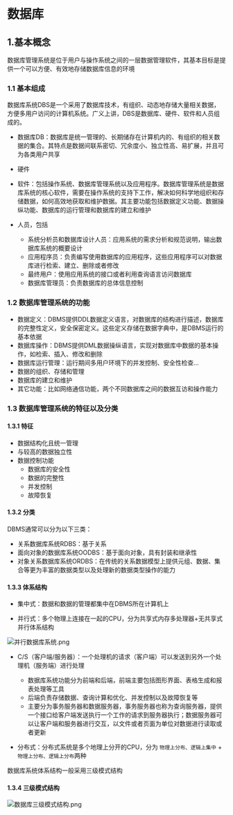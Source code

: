 # 数据库

## 1.基本概念

数据库管理系统是位于用户与操作系统之间的一层数据管理软件，其基本目标是提供一个可以方便、有效地存储数据库信息的环境


### 1.1 基本组成

数据库系统DBS是一个采用了数据库技术，有组织、动态地存储大量相关数据，方便多用户访问的计算机系统。广义上讲，DBS是数据库、硬件、软件和人员组成的。


- 数据库DB：数据库是统一管理的、长期储存在计算机内的、有组织的相关数据的集合。其特点是数据间联系密切、冗余度小、独立性高、易扩展，并且可为各类用户共享

- 硬件
- 软件：包括操作系统、数据库管理系统以及应用程序。数据库管理系统是数据库系统的核心软件，需要在操作系统的支持下工作，解决如何科学地组织和存储数据，如何高效地获取和维护数据。其主要功能包括数据定义功能、数据操纵功能、数据库的运行管理和数据库的建立和维护

- 人员，包括
    - 系统分析员和数据库设计人员：应用系统的需求分析和规范说明，输出数据库系统的概要设计
    - 应用程序员：负责编写使用数据库的应用程序，这些应用程序可以对数据库进行检索、建立、删除或者修改
    - 最终用户：使用应用系统的接口或者利用查询语言访问数据库
    - 数据库管理员：负责数据库的总体信息控制


### 1.2 数据库管理系统的功能

- 数据定义：DBMS提供DDL数据定义语言，对数据库的结构进行描述，数据库的完整性定义，安全保密定义。这些定义存储在数据字典中，是DBMS运行的基本依据
- 数据库操作：DBMS提供DML数据操纵语言，实现对数据库中数据的基本操作，如检索、插入、修改和删除
- 数据库运行管理：运行期间多用户环境下的并发控制、安全性检查...
- 数据的组织、存储和管理
- 数据库的建立和维护
- 其它功能：比如网络通信功能，两个不同数据库之间的数据互访和操作能力

### 1.3 数据库管理系统的特征以及分类

#### 1.3.1 特征
- 数据结构化且统一管理
- 与较高的数据独立性
- 数据控制功能
    - 数据库的安全性
    - 数据的完整性
    - 并发控制
    - 故障恢复

#### 1.3.2 分类
DBMS通常可以分为以下三类：
- 关系数据库系统RDBS：基于关系
- 面向对象的数据库系统OODBS：基于面向对象，具有封装和继承性
- 对象关系数据库系统ORDBS：在传统的关系数据模型上提供元组、数据、集合等更为丰富的数据类型以及处理新的数据类型操作的能力

#### 1.3.3 体系结构
- 集中式：数据和数据的管理都集中在DBMS所在计算机上

- 并行式：多个物理上连接在一起的CPU，分为共享式内存多处理器+无共享式并行体系结构

![并行数据库系统.png](https://wbccb.github.io/Frontend-Articles/image/并行数据库系统.png)

- C/S（客户端/服务器）：一个处理机的请求（客户端）可以发送到另外一个处理机（服务端）进行处理
    - 数据库系统功能分为前端和后端，前端主要包括图形界面、表格生成和报表处理等工具
    - 后端负责存储数据、查询计算和优化、并发控制以及故障恢复等
    - 主要分为事务服务器和数据服务器，事务服务器也称为查询服务器，提供一个接口给客户端发送执行一个工作的请求到服务器执行；数据服务器可以让客户端和服务器进行交互，以文件或者页面为单位对数据进行读取或者更新

- 分布式：分布式系统是多个地理上分开的CPU，分为 `物理上分布、逻辑上集中` + `物理上分布、逻辑上分布`两种

数据库系统体系结构一般采用三级模式结构

#### 1.3.4 三级模式结构


![数据库三级模式结构.png](https://wbccb.github.io/Frontend-Articles/image/数据库三级模式结构.png)